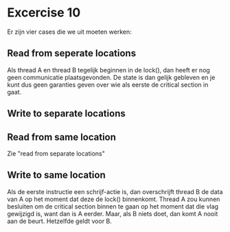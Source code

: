 # Excercise 10

Er zijn vier cases die we uit moeten werken:
## Read from seperate locations
Als thread A en thread B tegelijk beginnen in de lock(), dan heeft er nog geen communicatie plaatsgevonden. De state is dan gelijk gebleven en je kunt dus geen garanties geven over wie als eerste de critical section in gaat.

## Write to separate locations


## Read from same location
Zie "read from separate locations"

## Write to same location
Als de eerste instructie een schrijf-actie is, dan overschrijft thread B de data van A op het moment dat deze de lock() binnenkomt. Thread A zou kunnen besluiten om de critical section binnen te gaan op het moment dat die vlag gewijzigd is, want dan is A eerder. Maar, als B niets doet, dan komt A nooit aan de beurt. Hetzelfde geldt voor B.
